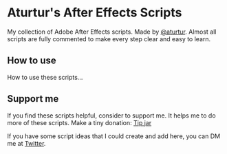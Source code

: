 # Aturtur's After Effects Scripts

My collection of Adobe After Effects scripts. Made by [@aturtur](https://twitter.com/aturtur).
Almost all scripts are fully commented to make every step clear and easy to learn.

## How to use

How to use these scripts...

## Support me
If you find these scripts helpful, consider to support me. It helps me to do more of these scripts. Make a tiny donation: [Tip jar](https://paypal.me/aturtur)

If you have some script ideas that I could create and add here, you can DM me at [Twitter](https://twitter.com/aturtur).
